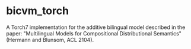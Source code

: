 # bicvm_torch

A Torch7 implementation for the additive bilingual model described in the paper: "Multilingual Models for Compositional Distributional Semantics" (Hermann and Blunsom, ACL 2104).
